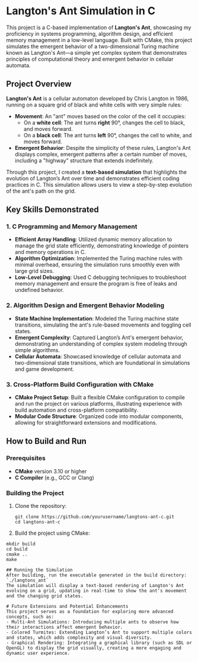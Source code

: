 # Langton's Ant Simulation in C

This project is a C-based implementation of **Langton's Ant**, showcasing my proficiency in systems programming, algorithm design, and efficient memory management in a low-level language. Built with CMake, this project simulates the emergent behavior of a two-dimensional Turing machine known as Langton's Ant—a simple yet complex system that demonstrates principles of computational theory and emergent behavior in cellular automata.

## Project Overview

**Langton's Ant** is a cellular automaton developed by Chris Langton in 1986, running on a square grid of black and white cells with very simple rules:

- **Movement**: An "ant" moves based on the color of the cell it occupies:
  - On a **white cell**: The ant turns **right** 90°, changes the cell to black, and moves forward.
  - On a **black cell**: The ant turns **left** 90°, changes the cell to white, and moves forward.
- **Emergent Behavior**: Despite the simplicity of these rules, Langton's Ant displays complex, emergent patterns after a certain number of moves, including a "highway" structure that extends indefinitely.

Through this project, I created a **text-based simulation** that highlights the evolution of Langton’s Ant over time and demonstrates efficient coding practices in C. This simulation allows users to view a step-by-step evolution of the ant's path on the grid.

## Key Skills Demonstrated

### 1. **C Programming and Memory Management**
   - **Efficient Array Handling**: Utilized dynamic memory allocation to manage the grid state efficiently, demonstrating knowledge of pointers and memory operations in C.
   - **Algorithm Optimization**: Implemented the Turing machine rules with minimal overhead, ensuring the simulation runs smoothly even with large grid sizes.
   - **Low-Level Debugging**: Used C debugging techniques to troubleshoot memory management and ensure the program is free of leaks and undefined behavior.

### 2. **Algorithm Design and Emergent Behavior Modeling**
   - **State Machine Implementation**: Modeled the Turing machine state transitions, simulating the ant's rule-based movements and toggling cell states.
   - **Emergent Complexity**: Captured Langton’s Ant's emergent behavior, demonstrating an understanding of complex system modeling through simple algorithms.
   - **Cellular Automata**: Showcased knowledge of cellular automata and two-dimensional state transitions, which are foundational in simulations and game development.

### 3. **Cross-Platform Build Configuration with CMake**
   - **CMake Project Setup**: Built a flexible CMake configuration to compile and run the project on various platforms, illustrating experience with build automation and cross-platform compatibility.
   - **Modular Code Structure**: Organized code into modular components, allowing for straightforward extensions and modifications.

## How to Build and Run

### Prerequisites
- **CMake** version 3.10 or higher
- **C Compiler** (e.g., GCC or Clang)

### Building the Project
1. Clone the repository:
   ```
   git clone https://github.com/yourusername/langtons-ant-c.git
   cd langtons-ant-c
2. Build the project using CMake:
  ```
  mkdir build
  cd build
  cmake ..
  make

## Running the Simulation
After building, run the executable generated in the build directory:
`./langtons_ant`
The simulation will display a text-based rendering of Langton's Ant evolving on a grid, updating in real-time to show the ant's movement and the changing grid states.

# Future Extensions and Potential Enhancements
This project serves as a foundation for exploring more advanced concepts, such as:
- Multi-Ant Simulations: Introducing multiple ants to observe how their interactions affect emergent behavior.
- Colored Turmites: Extending Langton’s Ant to support multiple colors and states, which adds complexity and visual diversity.
- Graphical Rendering: Integrating a graphical library (such as SDL or OpenGL) to display the grid visually, creating a more engaging and dynamic user experience.

